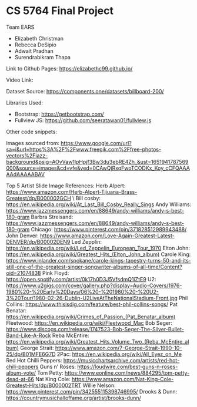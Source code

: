 # CS 5764 Final Project
Team EARS
* Elizabeth Christman
* Rebecca DeSipio
* Adwait Pradhan
* Surendrabikram Thapa

Link to Github Pages: https://elizabethc99.github.io/

Video Link: 

Dataset Source: https://components.one/datasets/billboard-200/

Libraries Used:
* Bootstrap: https://getbootstrap.com/
* Fullview JS: https://github.com/seeratawan01/fullview.js

Other code snippets: 


Images sourced from:
https://www.google.com/url?sa=i&url=https%3A%2F%2Fwww.freepik.com%2Ffree-photos-vectors%2Fjazz-background&psig=AOvVaw1lpHpjf3Bw3du3ebRE4Zh_&ust=1651941787569000&source=images&cd=vfe&ved=0CAwQjRxqFwoTCODKx_Koy_cCFQAAAAAdAAAAABAV



Top 5 Artist Slide Image References:
Herb Alpert: https://www.amazon.com/Herb-Alpert-Tijuana-Brass-Greatest/dp/B000002GCH \\
Bill cosby: https://en.wikipedia.org/wiki/At_Last_Bill_Cosby_Really_Sings
Andy Williams: https://www.jazzmessengers.com/en/88649/andy-williams/andy-s-best-180-gram 
Barbra Streisand: https://www.jazzmessengers.com/en/88649/andy-williams/andy-s-best-180-gram
Chicago: https://www.pinterest.com/pin/371828512989943488/
John Denver: https://www.amazon.com/Love-Again-Greatest-Latest-DENVER/dp/B00002DEN9 
Led Zepplin: https://en.wikipedia.org/wiki/Led_Zeppelin_European_Tour_1970
Elton John: https://en.wikipedia.org/wiki/Greatest_Hits_(Elton_John_album) 
Carole King: https://www.inlander.com/spokane/carole-kings-tapestry-turns-50-and-its-still-one-of-the-greatest-singer-songwriter-albums-of-all-time/Content?oid=21074838 
Pink Floyd: https://open.spotify.com/artist/0k17h0D3J5VfsdmQ1iZtE9 
U2: https://www.u2gigs.com/cover/gallery.php?display=Audio-Covers/1976-1980%20-%20Early%20Days/06%20-%201980%20-%20U2-3%20Tour/1980-02-26-Dublin-U2LiveAtTheNationalStadium-Front.jpg 
Phil Collins: https://www.thisisdig.com/feature/best-phil-collins-songs/ 
Pat Benatar: https://en.wikipedia.org/wiki/Crimes_of_Passion_(Pat_Benatar_album)
Fleetwood: https://en.wikipedia.org/wiki/Fleetwood_Mac
Bob Seger: https://www.discogs.com/release/1747523-Bob-Seger-The-Silver-Bullet-Band-Like-A-Rock
Reba McEntire: https://en.wikipedia.org/wiki/Greatest_Hits_Volume_Two_(Reba_McEntire_album) 
George Strait: https://www.amazon.com/7-George-Strait-1990-10-25/dp/B01MFE6G7D
2Pac: https://en.wikipedia.org/wiki/All_Eyez_on_Me 
Red Hot Chilli Peppers: https://musicchartsarchive.com/artists/red-hot-chili-peppers 
Guns n’ Roses: https://loudwire.com/best-guns-n-roses-album-vote/ 
Tom Petty: https://www.eonline.com/news/884295/tom-petty-dead-at-66 
Nat King Cole: https://www.amazon.com/Nat-King-Cole-Greatest-Hits/dp/B000002TRT 
Willie Nelson: https://www.pinterest.com/pin/342555115398746995/ 
Drooks & Dunn: https://countrymusichalloffame.org/artist/brooks-dunn/ 


